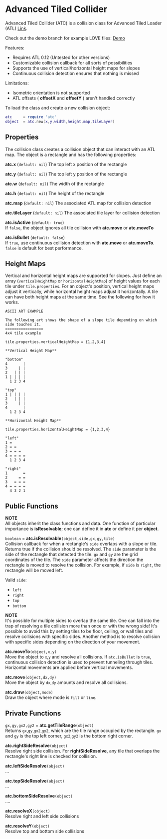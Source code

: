# Advanced Tiled Collider

Advanced Tiled Collider (ATC) is a collision class for Advanced Tiled Loader (ATL) [Link](https://github.com/Kadoba/Advanced-Tiled-Loader).

Check out the demo branch for example LOVE files: [Demo](https://github.com/markandgo/AT-Collider/tree/demo)

Features:

* Requires ATL 0.12 (Untested for other versions)
* Customizable collision callback for all sorts of possibilities
* Supports the use of vertical/horizontal height maps for slopes
* Continuous collision detection ensures that nothing is missed

Limitations:

* Isometric orientation is not supported
* ATL offsets ( **offsetX** and **offsetY** ) aren't handled correctly

To load the class and create a new collision object:  
````lua
atc     = require 'atc'
object  = atc.new(x,y,width,height,map,tileLayer)
````

## Properties

The collision class creates a collision object that can interact with an ATL map. The object is a rectangle and has the following properties:

**atc.x** (`default: nil`)
The top left x position of the rectangle

**atc.y** (`default: nil`) 
The top left y position of the rectangle

**atc.w** (`default: nil`)
The width of the rectangle

**atc.h** (`default: nil`) 
The height of the rectangle

**atc.map** (`default: nil`) 
The associated ATL map for collision detection

**atc.tileLayer** (`default: nil`) 
The associated tile layer for collision detection

**atc.isActive** (`default: true`)    
If `false`, the object ignores all tile collision with **atc.move** or **atc.moveTo** 

**atc.isBullet** (`default: false`)  
If `true`, use continuous collision detection with **atc.move** or **atc.moveTo**. `false` is default for best performance.

## Height Maps

Vertical and horizontal height maps are supported for slopes. Just define an array (`verticalHeightMap` or `horizontalHeightMap`) of height values for each tile under `tile.properties`. For an object's position, vertical height maps adjust it vertically, while horizontal height maps adjust it horizontally. A tile can have both height maps at the same time. See the following for how it works.

````
ASCII ART EXAMPLE

The following art shows the shape of a slope tile depending on which side touches it.
=================
4x4 tile example

tile.properties.verticalHeightMap = {1,2,3,4}

**Vertical Height Map**

"bottom"
4       |
3     | |
2   | | |
1 | | | |
  1 2 3 4

"top"
1 | | | |
2   | | |
3     | |
4       |
  1 2 3 4

**Horizontal Height Map**

tile.properties.horizontalHeightMap = {1,2,3,4}

"left"
1 =
2 = =
3 = = =
4 = = = =
  1 2 3 4

"right"
1       =
2     = =
3   = = =
4 = = = =
  4 3 2 1
````

## Public Functions

**NOTE**  
All objects inherit the class functions and data. One function of particular importance is **isResolvable**; one can define it in **atc** or define it per **object**.

`boolean` = **atc.isResolvable**`(object,side,gx,gy,tile)`  
Collision callback for when a rectangle's `side` overlaps with a slope or tile. Returns true if the collision should be resolved. The `side` parameter is the side of the rectangle that detected the tile. `gx` and `gy` are the grid coordinates of the tile. The `side` parameter affects the direction the rectangle is moved to resolve the collision. For example, if `side` is `right`, the rectangle will be moved left.

Valid `side`:  
* `left`
* `right`
* `top`
* `bottom`

**NOTE**  
It's possible for multiple sides to overlap the same tile. One can fall into the trap of resolving a tile collision more than once or with the wrong side! It's possible to avoid this by setting tiles to be floor, ceiling, or wall tiles and resolve collisions with specific sides. Another method is to resolve collision with specific sides depending on the direction of your movement.

**atc.moveTo**`(object,x,y)`  
Move the object to `x`,`y` and resolve all collisions. If `atc.isBullet` is `true`, continuous collision detection is used to prevent tunneling through tiles. Horizontal movements are applied before vertical movements.

**atc.move**`(object,dx,dy)`  
Move the object by `dx`,`dy` amounts and resolve all collisions.

**atc.draw**`(object,mode)`  
Draw the object where mode is `fill` or `line`.

## Private Functions

`gx,gy,gx2,gy2` = **atc.getTileRange**`(object)`  
Returns `gx`,`gy`,`gx2`,`gy2`, which are the tile range occupied by the rectangle. `gx` and `gy` is the top left corner, `gx2`,`gy2` is the bottom right corner.

**atc.rightSideResolve**`(object)`  
Resolve right side collision. For **rightSideResolve**, any tile that overlaps the rectangle's right line is checked for collision.

**atc.leftSideResolve**`(object)`  
...

**atc.topSideResolve**`(object)`  
...

**atc.bottomSideResolve**`(object)`  
....

**atc.resolveX**`(object)`  
Resolve right and left side collisions

**atc.resolveY**`(object)`  
Resolve top and bottom side collisions
